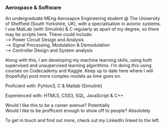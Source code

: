 ### Aerospace & Software

An undergraduate MEng Aerosapce Engineering student @ The University of Sheffield (South Yorkshire, UK), with a specialisation in avionic systems.  
I use MatLab (with Simulink) & C regularly as apart of my degree, so there may be scripts here. 
These could include:    
--> Power Circuit Design and Analysis   
--> Signal Processing, Modulation & Demodulation  
--> Controller Design and System analysis

Along with this, I am developing my machine learning skills, using both supervised and unsupervised learning algorithms.
I'm doing this using courses on Codecademy and Kaggle. Keep up to date here where I will (hopefully) post more complex models as time goes on.

Proficient with:
Pyhton3, C & Matlab (Simulink) 

Experienced with:
HTML5, CSS3, SQL, JavaScript & C++

Would I like this to be a career avenue? Potentially  
Would I like to be profficent enough to show off to people? Absolutely  

To get in touch and find out more, check out my LinkedIn linked to the left. 

<!--
**baileyraven03/baileyraven03** is a ✨ _special_ ✨ repository because its `README.md` (this file) appears on your GitHub profile.

Here are some ideas to get you started:

- 🔭 I’m currently working on ...
- 🌱 I’m currently learning ...
- 👯 I’m looking to collaborate on ...
- 🤔 I’m looking for help with ...
- 💬 Ask me about ...
- 📫 How to reach me: ...
- 😄 Pronouns: ...
- ⚡ Fun fact: ...
-->
